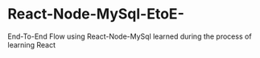# React-Node-MySql-EtoE-


End-To-End Flow using React-Node-MySql learned during the process of learning React

